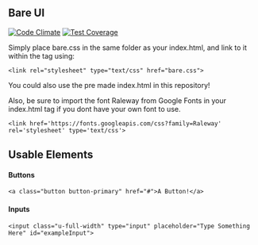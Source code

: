## Bare UI

[![Code Climate](https://codeclimate.com/github/bareui/bareui/badges/gpa.svg)](https://codeclimate.com/github/bareui/bareui)
[![Test Coverage](https://codeclimate.com/github/bareui/bareui/badges/coverage.svg)](https://codeclimate.com/github/bareui/bareui/coverage)


Simply place bare.css in the same folder as your index.html, and link to it within the <head> tag using:
```
<link rel="stylesheet" type="text/css" href="bare.css">
```
You could also use the pre made index.html in this repository!


Also, be sure to import the font Raleway from Google Fonts in your index.html <head> tag if you dont have your own font to use.
```
<link href='https://fonts.googleapis.com/css?family=Raleway' rel='stylesheet' type='text/css'>
```


## Usable Elements

#### Buttons
```
<a class="button button-primary" href="#">A Button!</a>
```

#### Inputs
```
<input class="u-full-width" type="input" placeholder="Type Something Here" id="exampleInput">
```
